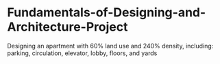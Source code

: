# Fundamentals-of-Designing-and-Architecture-Project
Designing an apartment with 60% land use and 240% density, including: parking, circulation, elevator, lobby, floors, and yards  

